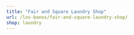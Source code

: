 ```yaml
---
title: "Fair and Square Laundry Shop"
url: /los-banos/fair-and-square-laundry-shop/
shop: laundry
---
```

